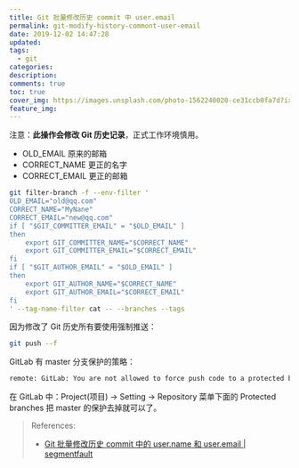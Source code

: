 ```yaml
---
title: Git 批量修改历史 commit 中 user.email
permalink: git-modify-history-commont-user-email
date: 2019-12-02 14:47:28
updated:
tags:
  - git
categories:
description:
comments: true
toc: true
cover_img: https://images.unsplash.com/photo-1562240020-ce31ccb0fa7d?ixlib=rb-1.2.1&ixid=eyJhcHBfaWQiOjEyMDd9&auto=format&fit=crop&w=480&q=80
feature_img:
---
```


注意：**此操作会修改 Git 历史记录**，正式工作环境慎用。

<!-- more -->

- OLD_EMAIL 原来的邮箱
- CORRECT_NAME 更正的名字
- CORRECT_EMAIL 更正的邮箱

```bash
git filter-branch -f --env-filter '
OLD_EMAIL="old@qq.com"
CORRECT_NAME="MyNane"
CORRECT_EMAIL="new@qq.com"
if [ "$GIT_COMMITTER_EMAIL" = "$OLD_EMAIL" ]
then
    export GIT_COMMITTER_NAME="$CORRECT_NAME"
    export GIT_COMMITTER_EMAIL="$CORRECT_EMAIL"
fi
if [ "$GIT_AUTHOR_EMAIL" = "$OLD_EMAIL" ]
then
    export GIT_AUTHOR_NAME="$CORRECT_NAME"
    export GIT_AUTHOR_EMAIL="$CORRECT_EMAIL"
fi
' --tag-name-filter cat -- --branches --tags
```

因为修改了 Git 历史所有要使用强制推送：

```bash
git push --f
```

GitLab 有 master 分支保护的策略：

```bash
remote: GitLab: You are not allowed to force push code to a protected branch on this project.
```

在 GitLab 中：Project(项目) -> Setting -> Repository 菜单下面的 Protected branches 把 master 的保护去掉就可以了。

> References:
>
> - [Git 批量修改历史 commit 中的 user.name 和 user.email | segmentfault](https://segmentfault.com/a/1190000008032330)
